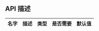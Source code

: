 
# 




## API 描述
|名字| 描述|类型|是否需要|默认值|
| ------------- |:-------------:|:-----:| -----:|-----:|

    